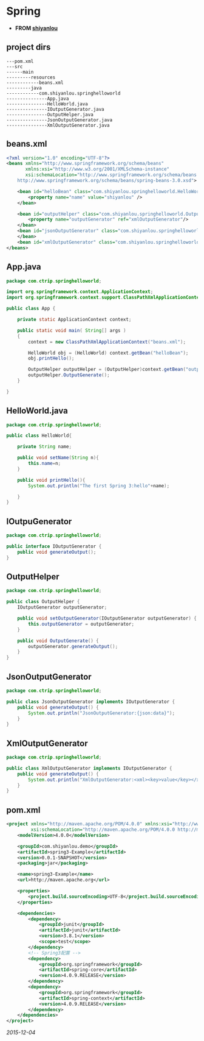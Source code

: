 #	Spring

*	**FROM [shiyanlou](https://www.shiyanlou.com/)**

##	project dirs

	---pom.xml
	---src
	------main
	---------resources
	------------beans.xml
	---------java
	------------com.shiyanlou.springhelloworld
	---------------App.java
	---------------HelloWorld.java
	---------------IOutputGenerator.java
	---------------OutputHelper.java
	---------------JsonOutputGenerator.java
	---------------XmlOutputGenerator.java

##	beans.xml

```xml
<?xml version="1.0" encoding="UTF-8"?>
<beans xmlns="http://www.springframework.org/schema/beans"
       xmlns:xsi="http://www.w3.org/2001/XMLSchema-instance"
       xsi:schemaLocation="http://www.springframework.org/schema/beans
    http://www.springframework.org/schema/beans/spring-beans-3.0.xsd">

    <bean id="helloBean" class="com.shiyanlou.springhelloworld.HelloWorld">
        <property name="name" value="shiyanlou" />
    </bean>

    <bean id="outputHelper" class="com.shiyanlou.springhelloworld.OutputHelper">
        <property name="outputGenerator" ref="xmlOutputGenerator"/>
    </bean>
    <bean id="jsonOutputGenerator" class="com.shiyanlou.springhelloworld.JsonOutputGenerator">
    </bean>
    <bean id="xmlOutputGenerator" class="com.shiyanlou.springhelloworld.XmlOutputGenerator"></bean>
</beans>
```

##	App.java

```java
package com.ctrip.springhelloworld;

import org.springframework.context.ApplicationContext;
import org.springframework.context.support.ClassPathXmlApplicationContext;

public class App {

    private static ApplicationContext context;

    public static void main( String[] args )
    {
        context = new ClassPathXmlApplicationContext("beans.xml");

        HelloWorld obj = (HelloWorld) context.getBean("helloBean");
        obj.printHello();

        OutputHelper outputHelper = (OutputHelper)context.getBean("outputHelper");
        outputHelper.OutputGenerate();
    }

}
```

##	HelloWorld.java

```java
package com.ctrip.springhelloworld;

public class HelloWorld{

    private String name;

    public void setName(String n){
        this.name=n;
    }

    public void printHello(){
        System.out.println("The first Spring 3:hello"+name);

    }
}
```

##	IOutpuGenerator
```java
package com.ctrip.springhelloworld;

public interface IOutputGenerator {
    public void generateOutput();
}
```

##	OutputHelper
```java
package com.ctrip.springhelloworld;

public class OutputHelper {
    IOutputGenerator outputGenerator;

    public void setOutputGenerator(IOutputGenerator outputGenerator) {
        this.outputGenerator = outputGenerator;
    }

    public void OutputGenerate() {
        outputGenerator.generateOutput();
    }
}
```

##	JsonOutputGenerator
```java
package com.ctrip.springhelloworld;

public class JsonOutputGenerator implements IOutputGenerator {
    public void generateOutput() {
        System.out.println("JsonOutputGenerator:{json:data}");
    }
}
```

##	XmlOutputGenerator
```java
package com.ctrip.springhelloworld;

public class XmlOutputGenerator implements IOutputGenerator {
    public void generateOutput() {
        System.out.println("XmlOutputGenerator:<xml><key>value</key></xml>");
    }
}
```

##	pom.xml

```xml
<project xmlns="http://maven.apache.org/POM/4.0.0" xmlns:xsi="http://www.w3.org/2001/XMLSchema-instance"
         xsi:schemaLocation="http://maven.apache.org/POM/4.0.0 http://maven.apache.org/xsd/maven-4.0.0.xsd">
    <modelVersion>4.0.0</modelVersion>

    <groupId>com.shiyanlou.demo</groupId>
    <artifactId>spring3-Example</artifactId>
    <version>0.0.1-SNAPSHOT</version>
    <packaging>jar</packaging>

    <name>spring3-Example</name>
    <url>http://maven.apache.org</url>

    <properties>
        <project.build.sourceEncoding>UTF-8</project.build.sourceEncoding>
    </properties>

    <dependencies>
        <dependency>
            <groupId>junit</groupId>
            <artifactId>junit</artifactId>
            <version>3.8.1</version>
            <scope>test</scope>
        </dependency>
        <!-- Spring3配置 -->
        <dependency>
            <groupId>org.springframework</groupId>
            <artifactId>spring-core</artifactId>
            <version>4.0.9.RELEASE</version>
        </dependency>
        <dependency>
            <groupId>org.springframework</groupId>
            <artifactId>spring-context</artifactId>
            <version>4.0.9.RELEASE</version>
        </dependency>
    </dependencies>
</project>
```

_2015-12-04_
